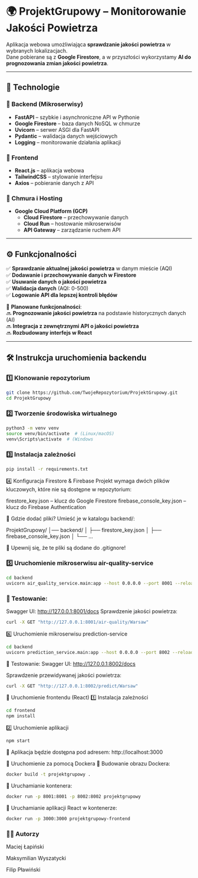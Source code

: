 # 🌍 ProjektGrupowy – Monitorowanie Jakości Powietrza  

Aplikacja webowa umożliwiająca **sprawdzanie jakości powietrza** w wybranych lokalizacjach.  
Dane pobierane są z **Google Firestore**, a w przyszłości wykorzystamy **AI do prognozowania zmian jakości powietrza**.  

---

## 🚀 Technologie  

### 🔹 Backend (Mikroserwisy)  
- **FastAPI** – szybkie i asynchroniczne API w Pythonie  
- **Google Firestore** – baza danych NoSQL w chmurze  
- **Uvicorn** – serwer ASGI dla FastAPI  
- **Pydantic** – walidacja danych wejściowych  
- **Logging** – monitorowanie działania aplikacji  

### 🔹 Frontend  
- **React.js** – aplikacja webowa  
- **TailwindCSS** – stylowanie interfejsu  
- **Axios** – pobieranie danych z API  

### 🔹 Chmura i Hosting  
- **Google Cloud Platform (GCP)**  
  - **Cloud Firestore** – przechowywanie danych  
  - **Cloud Run** – hostowanie mikroserwisów  
  - **API Gateway** – zarządzanie ruchem API  

---

## ⚙️ Funkcjonalności  

✅ **Sprawdzanie aktualnej jakości powietrza** w danym mieście (AQI)  
✅ **Dodawanie i przechowywanie danych w Firestore**  
✅ **Usuwanie danych o jakości powietrza**  
✅ **Walidacja danych** (AQI: 0-500)  
✅ **Logowanie API dla lepszej kontroli błędów**  

📌 **Planowane funkcjonalności**:  
🔜 **Prognozowanie jakości powietrza** na podstawie historycznych danych (AI)  
🔜 **Integracja z zewnętrznymi API o jakości powietrza**  
🔜 **Rozbudowany interfejs w React**  

---

## 🛠 Instrukcja uruchomienia backendu  

### 1️⃣ Klonowanie repozytorium  
```bash
git clone https://github.com/TwojeRepozytorium/ProjektGrupowy.git
cd ProjektGrupowy
```
### 2️⃣ Tworzenie środowiska wirtualnego  
```bash
python3 -m venv venv
source venv/bin/activate  # (Linux/macOS)
venv\Scripts\activate  # (Windows
```
### 3️⃣ Instalacja zależności
```bash
pip install -r requirements.txt
```
4️⃣ Konfiguracja Firestore & Firebase
Projekt wymaga dwóch plików kluczowych, które nie są dostępne w repozytorium:

firestore_key.json – klucz do Google Firestore
firebase_console_key.json – klucz do Firebase Authentication

🔹 Gdzie dodać pliki?
Umieść je w katalogu backend/:

ProjektGrupowy/
│── backend/
│   ├── firestore_key.json
│   ├── firebase_console_key.json
│   └── ...

📌 Upewnij się, że te pliki są dodane do .gitignore!


### 5️⃣ Uruchomienie mikroserwisu air-quality-service
```bash
cd backend
uvicorn air_quality_service.main:app --host 0.0.0.0 --port 8001 --reload
```
### 📌 Testowanie:
Swagger UI: http://127.0.0.1:8001/docs
Sprawdzenie jakości powietrza:
```bash
curl -X GET "http://127.0.0.1:8001/air-quality/Warsaw"
```
6️⃣ Uruchomienie mikroserwisu prediction-service
```bash
cd backend
uvicorn prediction_service.main:app --host 0.0.0.0 --port 8002 --reload
```
🔹 Testowanie:
Swagger UI: http://127.0.0.1:8002/docs

Sprawdzenie przewidywanej jakości powietrza:

```bash
curl -X GET "http://127.0.0.1:8002/predict/Warsaw"
```


🎨 Uruchomienie frontendu (React)
1️⃣ Instalacja zależności
```bash
cd frontend
npm install
```
2️⃣ Uruchomienie aplikacji
```bash
npm start
```
🔹 Aplikacja będzie dostępna pod adresem:
http://localhost:3000

🐳 Uruchomienie za pomocą Dockera
🔹 Budowanie obrazu Dockera:
```bash
docker build -t projektgrupowy .
```
🔹 Uruchamianie kontenera:

```bash
docker run -p 8001:8001 -p 8002:8002 projektgrupowy
```
🔹 Uruchamianie aplikacji React w kontenerze:
```bash
docker run -p 3000:3000 projektgrupowy-frontend
```

### 👨‍💻 Autorzy
Maciej Łapiński

Maksymilian Wyszatycki

Filip Pławiński

